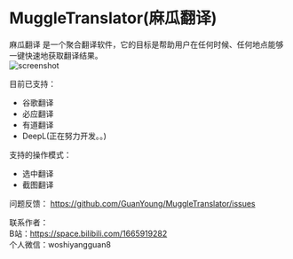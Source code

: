 # MuggleTranslator(麻瓜翻译)

麻瓜翻译 是一个聚合翻译软件，它的目标是帮助用户在任何时候、任何地点能够一键快速地获取翻译结果。  
![screenshot](https://user-images.githubusercontent.com/87522068/128890505-3f221864-bf8e-4a8a-b608-2702ed01ed58.png)  


目前已支持：  
* 谷歌翻译  
* 必应翻译  
* 有道翻译  
* DeepL(正在努力开发。。)


支持的操作模式：  
* 选中翻译  
* 截图翻译  


问题反馈： https://github.com/GuanYoung/MuggleTranslator/issues


联系作者：  
B站：https://space.bilibili.com/1665919282  
个人微信：woshiyangguan8
